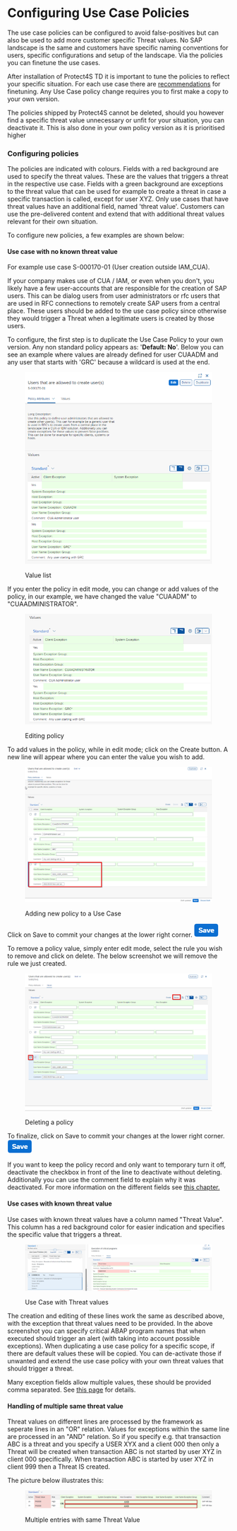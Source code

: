 # Configuring Use Case Policies

The use case policies can be configured to avoid false-positives but can also be used to add more customer specific Threat values. No SAP landscape is the same and customers have specific naming conventions for users, specific configurations and setup of the landscape. Via the policies you can finetune the use cases.

After installation of Protect4S TD it is important to tune the policies to reflect your specific situation. For each use case there are [recommendations](../recommendations/) for finetuning. Any Use Case policy change requires you to first make a copy to your own version.

The policies shipped by Protect4S cannot be deleted, should you however find a specific threat value unnecessary or unfit for your situation, you can deactivate it. This is also done in your own policy version as it is prioritised higher

### Configuring policies

The policies are indicated with colours. Fields with a red background are used to specify the threat values. These are the values that triggers a threat in the respective use case. Fields with a green background are exceptions to the threat value that can be used for example to create a threat in case a specific transaction is called, except for user XYZ. Only use cases that have threat values have an additional field, named 'threat value'. Customers can use the pre-delivered content and extend that with additional threat values relevant for their own situation.&#x20;

To configure new policies, a few examples are shown below:

#### Use case with no known threat value

For example use case S-000170-01 (User creation outside IAM\_CUA).&#x20;

If your company makes use of CUA / IAM, or even when you don't, you likely have a few user-accounts that are responsible for the creation of SAP users. This can be dialog users from user administrators or rfc users that are used in RFC connections to remotely create SAP users from a central place. These users should be added to the use case policy since otherwise they would trigger a Threat when a legitimate users is created by those users.&#x20;

To configure, the first step is to duplicate the Use Case Policy to your own version. Any non standard policy appears as: '**Default: No**'. Below you can see an example where values are already defined for user CUAADM and any user that starts with 'GRC' because a wildcard is used at the end.&#x20;



<figure><img src="../../.gitbook/assets/image (7) (3).png" alt=""><figcaption><p>Value list</p></figcaption></figure>

If you enter the policy in edit mode, you can change or add values of the policy, in our example, we have changed the value "CUAADM" to "CUAADMINISTRATOR".

<figure><img src="../../.gitbook/assets/image (8) (2).png" alt=""><figcaption><p>Editing policy</p></figcaption></figure>

To add values in the policy, while in edit mode; click on the Create button. A new line will appear where you can enter the value you wish to add.

<figure><img src="../../.gitbook/assets/image (9) (3).png" alt=""><figcaption><p>Adding new policy to a Use Case</p></figcaption></figure>

Click on Save to commit your changes at the lower right corner. ![](<../../.gitbook/assets/image (33).png>)

To remove a policy value, simply enter edit mode, select the rule you wish to remove and click on delete. The below screenshot we will remove the rule we just created.

<figure><img src="../../.gitbook/assets/image (77).png" alt=""><figcaption><p>Deleting a policy</p></figcaption></figure>

To finalize, click on Save to commit your changes at the lower right corner. ![](<../../.gitbook/assets/image (33).png>)

If you want to keep the policy record and only want to temporary turn it off, deactivate the checkbox in front of the line to deactivate without deleting. Additionally you can use the comment field to explain why it was deactivated. For more information on the different fields see [this chapter.](use-case-policy-attributes.md)

#### Use cases with known threat value

Use cases with known threat values have a column named "Threat Value". This column has a red background color for easier indication and specifies the specific value that triggers a threat.

<div align="left">

<figure><img src="../../.gitbook/assets/image (1) (2).png" alt=""><figcaption><p>Use Case with Threat values</p></figcaption></figure>

</div>

The creation and editing of these lines work the same as described above, with the exception that threat values need to be provided. In the above screenshot you can specify critical ABAP program names that when executed should trigger an alert (with taking into account possible exceptions). When duplicating a use case policy for a specific scope, if there are default values these will be copied. You can de-activate those if unwanted and extend the use case policy with your own threat values that should trigger a threat.

Many exception fields allow multiple values, these should be provided comma separated. See [this page](use-case-policy-attributes.md#threat-value-attributes) for details.

#### Handling of multiple same threat value

Threat values on different lines are processed by the framework as seperate lines in an "OR" relation. Values for exceptions within the same line are processed in an "AND" relation. So if you specify e.g. that transaction ABC is a threat and you specify a USER XYX and a client 000 then only a Threat will be created when transaction ABC is not started by user XYZ in client 000 specifically. When transaction ABC is started by user XYZ in client 999 then a Threat IS created.&#x20;

The picture below illustrates this:

<div align="left">

<figure><img src="../../.gitbook/assets/image (1) (1) (1).png" alt=""><figcaption><p>Multiple entries with same Threat Value</p></figcaption></figure>

</div>

